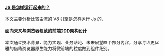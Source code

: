 #### [JS 是怎样运行起来的？](https://mp.weixin.qq.com/s/igOugWTY9S7_OZ3kXwixGQ)
本文主要分析比较主流的 V8 引擎是怎样运行 Js 的。

#### [面向未来与浏览器规范的前端DDD架构设计](https://mp.weixin.qq.com/s/Br4cYZ1UDqwcBRKQTBqsMw)
本文通过技术背景、能力实现、业务落地、未来展望四个部分内容，分享讨论更优雅的借助浏览器原生能力将微前端的粒度做到组件级别。